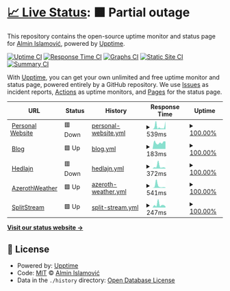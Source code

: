 # [📈 Live Status](https://alminisl.github.io/upptimer): <!--live status--> **🟧 Partial outage**

This repository contains the open-source uptime monitor and status page for [Almin Islamović](https://almin.dev/), powered by [Upptime](https://github.com/upptime/upptime).

[![Uptime CI](https://github.com/alminisl/upptimer/workflows/Uptime%20CI/badge.svg)](https://github.com/upptime/upptime/actions?query=workflow%3A%22Uptime+CI%22)
[![Response Time CI](https://github.com/alminisl/upptimer/workflows/Response%20Time%20CI/badge.svg)](https://github.com/upptime/upptime/actions?query=workflow%3A%22Response+Time+CI%22)
[![Graphs CI](https://github.com/alminisl/upptimer/workflows/Graphs%20CI/badge.svg)](https://github.com/upptime/upptime/actions?query=workflow%3A%22Graphs+CI%22)
[![Static Site CI](https://github.com/alminisl/upptimer/workflows/Static%20Site%20CI/badge.svg)](https://github.com/upptime/upptime/actions?query=workflow%3A%22Static+Site+CI%22)
[![Summary CI](https://github.com/alminisl/upptimer/workflows/Summary%20CI/badge.svg)](https://github.com/upptime/upptime/actions?query=workflow%3A%22Summary+CI%22)

With [Upptime](https://upptime.js.org), you can get your own unlimited and free uptime monitor and status page, powered entirely by a GitHub repository. We use [Issues](https://github.com/alminisl/upptimer/issues) as incident reports, [Actions](https://github.com/alminisl/upptimer/actions) as uptime monitors, and [Pages](https://alminisl.github.io/upptimer) for the status page.

<!--start: status pages-->
<!-- This summary is generated by Upptime (https://github.com/upptime/upptime) -->
<!-- Do not edit this manually, your changes will be overwritten -->
<!-- prettier-ignore -->
| URL | Status | History | Response Time | Uptime |
| --- | ------ | ------- | ------------- | ------ |
| <img alt="" src="https://favicons.githubusercontent.com/almin.dev" height="13"> [Personal Website](https://almin.dev) | 🟥 Down | [personal-website.yml](https://github.com/alminisl/upptimer/commits/HEAD/history/personal-website.yml) | <details><summary><img alt="Response time graph" src="./graphs/personal-website/response-time-week.png" height="20"> 539ms</summary><br><a href="https://status.almin.dev/history/personal-website"><img alt="Response time 282" src="https://img.shields.io/endpoint?url=https%3A%2F%2Fraw.githubusercontent.com%2Falminisl%2Fupptimer%2FHEAD%2Fapi%2Fpersonal-website%2Fresponse-time.json"></a><br><a href="https://status.almin.dev/history/personal-website"><img alt="24-hour response time 1427" src="https://img.shields.io/endpoint?url=https%3A%2F%2Fraw.githubusercontent.com%2Falminisl%2Fupptimer%2FHEAD%2Fapi%2Fpersonal-website%2Fresponse-time-day.json"></a><br><a href="https://status.almin.dev/history/personal-website"><img alt="7-day response time 539" src="https://img.shields.io/endpoint?url=https%3A%2F%2Fraw.githubusercontent.com%2Falminisl%2Fupptimer%2FHEAD%2Fapi%2Fpersonal-website%2Fresponse-time-week.json"></a><br><a href="https://status.almin.dev/history/personal-website"><img alt="30-day response time 389" src="https://img.shields.io/endpoint?url=https%3A%2F%2Fraw.githubusercontent.com%2Falminisl%2Fupptimer%2FHEAD%2Fapi%2Fpersonal-website%2Fresponse-time-month.json"></a><br><a href="https://status.almin.dev/history/personal-website"><img alt="1-year response time 293" src="https://img.shields.io/endpoint?url=https%3A%2F%2Fraw.githubusercontent.com%2Falminisl%2Fupptimer%2FHEAD%2Fapi%2Fpersonal-website%2Fresponse-time-year.json"></a></details> | <details><summary><a href="https://status.almin.dev/history/personal-website">100.00%</a></summary><a href="https://status.almin.dev/history/personal-website"><img alt="All-time uptime 100.00%" src="https://img.shields.io/endpoint?url=https%3A%2F%2Fraw.githubusercontent.com%2Falminisl%2Fupptimer%2FHEAD%2Fapi%2Fpersonal-website%2Fuptime.json"></a><br><a href="https://status.almin.dev/history/personal-website"><img alt="24-hour uptime 100.00%" src="https://img.shields.io/endpoint?url=https%3A%2F%2Fraw.githubusercontent.com%2Falminisl%2Fupptimer%2FHEAD%2Fapi%2Fpersonal-website%2Fuptime-day.json"></a><br><a href="https://status.almin.dev/history/personal-website"><img alt="7-day uptime 100.00%" src="https://img.shields.io/endpoint?url=https%3A%2F%2Fraw.githubusercontent.com%2Falminisl%2Fupptimer%2FHEAD%2Fapi%2Fpersonal-website%2Fuptime-week.json"></a><br><a href="https://status.almin.dev/history/personal-website"><img alt="30-day uptime 100.00%" src="https://img.shields.io/endpoint?url=https%3A%2F%2Fraw.githubusercontent.com%2Falminisl%2Fupptimer%2FHEAD%2Fapi%2Fpersonal-website%2Fuptime-month.json"></a><br><a href="https://status.almin.dev/history/personal-website"><img alt="1-year uptime 100.00%" src="https://img.shields.io/endpoint?url=https%3A%2F%2Fraw.githubusercontent.com%2Falminisl%2Fupptimer%2FHEAD%2Fapi%2Fpersonal-website%2Fuptime-year.json"></a></details>
| <img alt="" src="https://favicons.githubusercontent.com/blog.almin.dev" height="13"> [Blog](https://blog.almin.dev) | 🟩 Up | [blog.yml](https://github.com/alminisl/upptimer/commits/HEAD/history/blog.yml) | <details><summary><img alt="Response time graph" src="./graphs/blog/response-time-week.png" height="20"> 183ms</summary><br><a href="https://status.almin.dev/history/blog"><img alt="Response time 291" src="https://img.shields.io/endpoint?url=https%3A%2F%2Fraw.githubusercontent.com%2Falminisl%2Fupptimer%2FHEAD%2Fapi%2Fblog%2Fresponse-time.json"></a><br><a href="https://status.almin.dev/history/blog"><img alt="24-hour response time 215" src="https://img.shields.io/endpoint?url=https%3A%2F%2Fraw.githubusercontent.com%2Falminisl%2Fupptimer%2FHEAD%2Fapi%2Fblog%2Fresponse-time-day.json"></a><br><a href="https://status.almin.dev/history/blog"><img alt="7-day response time 183" src="https://img.shields.io/endpoint?url=https%3A%2F%2Fraw.githubusercontent.com%2Falminisl%2Fupptimer%2FHEAD%2Fapi%2Fblog%2Fresponse-time-week.json"></a><br><a href="https://status.almin.dev/history/blog"><img alt="30-day response time 257" src="https://img.shields.io/endpoint?url=https%3A%2F%2Fraw.githubusercontent.com%2Falminisl%2Fupptimer%2FHEAD%2Fapi%2Fblog%2Fresponse-time-month.json"></a><br><a href="https://status.almin.dev/history/blog"><img alt="1-year response time 304" src="https://img.shields.io/endpoint?url=https%3A%2F%2Fraw.githubusercontent.com%2Falminisl%2Fupptimer%2FHEAD%2Fapi%2Fblog%2Fresponse-time-year.json"></a></details> | <details><summary><a href="https://status.almin.dev/history/blog">100.00%</a></summary><a href="https://status.almin.dev/history/blog"><img alt="All-time uptime 100.00%" src="https://img.shields.io/endpoint?url=https%3A%2F%2Fraw.githubusercontent.com%2Falminisl%2Fupptimer%2FHEAD%2Fapi%2Fblog%2Fuptime.json"></a><br><a href="https://status.almin.dev/history/blog"><img alt="24-hour uptime 100.00%" src="https://img.shields.io/endpoint?url=https%3A%2F%2Fraw.githubusercontent.com%2Falminisl%2Fupptimer%2FHEAD%2Fapi%2Fblog%2Fuptime-day.json"></a><br><a href="https://status.almin.dev/history/blog"><img alt="7-day uptime 100.00%" src="https://img.shields.io/endpoint?url=https%3A%2F%2Fraw.githubusercontent.com%2Falminisl%2Fupptimer%2FHEAD%2Fapi%2Fblog%2Fuptime-week.json"></a><br><a href="https://status.almin.dev/history/blog"><img alt="30-day uptime 100.00%" src="https://img.shields.io/endpoint?url=https%3A%2F%2Fraw.githubusercontent.com%2Falminisl%2Fupptimer%2FHEAD%2Fapi%2Fblog%2Fuptime-month.json"></a><br><a href="https://status.almin.dev/history/blog"><img alt="1-year uptime 100.00%" src="https://img.shields.io/endpoint?url=https%3A%2F%2Fraw.githubusercontent.com%2Falminisl%2Fupptimer%2FHEAD%2Fapi%2Fblog%2Fuptime-year.json"></a></details>
| <img alt="" src="https://favicons.githubusercontent.com/www.hedlajn.info" height="13"> [Hedlajn](https://www.hedlajn.info) | 🟥 Down | [hedlajn.yml](https://github.com/alminisl/upptimer/commits/HEAD/history/hedlajn.yml) | <details><summary><img alt="Response time graph" src="./graphs/hedlajn/response-time-week.png" height="20"> 372ms</summary><br><a href="https://status.almin.dev/history/hedlajn"><img alt="Response time 282" src="https://img.shields.io/endpoint?url=https%3A%2F%2Fraw.githubusercontent.com%2Falminisl%2Fupptimer%2FHEAD%2Fapi%2Fhedlajn%2Fresponse-time.json"></a><br><a href="https://status.almin.dev/history/hedlajn"><img alt="24-hour response time 98" src="https://img.shields.io/endpoint?url=https%3A%2F%2Fraw.githubusercontent.com%2Falminisl%2Fupptimer%2FHEAD%2Fapi%2Fhedlajn%2Fresponse-time-day.json"></a><br><a href="https://status.almin.dev/history/hedlajn"><img alt="7-day response time 372" src="https://img.shields.io/endpoint?url=https%3A%2F%2Fraw.githubusercontent.com%2Falminisl%2Fupptimer%2FHEAD%2Fapi%2Fhedlajn%2Fresponse-time-week.json"></a><br><a href="https://status.almin.dev/history/hedlajn"><img alt="30-day response time 373" src="https://img.shields.io/endpoint?url=https%3A%2F%2Fraw.githubusercontent.com%2Falminisl%2Fupptimer%2FHEAD%2Fapi%2Fhedlajn%2Fresponse-time-month.json"></a><br><a href="https://status.almin.dev/history/hedlajn"><img alt="1-year response time 287" src="https://img.shields.io/endpoint?url=https%3A%2F%2Fraw.githubusercontent.com%2Falminisl%2Fupptimer%2FHEAD%2Fapi%2Fhedlajn%2Fresponse-time-year.json"></a></details> | <details><summary><a href="https://status.almin.dev/history/hedlajn">100.00%</a></summary><a href="https://status.almin.dev/history/hedlajn"><img alt="All-time uptime 100.00%" src="https://img.shields.io/endpoint?url=https%3A%2F%2Fraw.githubusercontent.com%2Falminisl%2Fupptimer%2FHEAD%2Fapi%2Fhedlajn%2Fuptime.json"></a><br><a href="https://status.almin.dev/history/hedlajn"><img alt="24-hour uptime 100.00%" src="https://img.shields.io/endpoint?url=https%3A%2F%2Fraw.githubusercontent.com%2Falminisl%2Fupptimer%2FHEAD%2Fapi%2Fhedlajn%2Fuptime-day.json"></a><br><a href="https://status.almin.dev/history/hedlajn"><img alt="7-day uptime 100.00%" src="https://img.shields.io/endpoint?url=https%3A%2F%2Fraw.githubusercontent.com%2Falminisl%2Fupptimer%2FHEAD%2Fapi%2Fhedlajn%2Fuptime-week.json"></a><br><a href="https://status.almin.dev/history/hedlajn"><img alt="30-day uptime 100.00%" src="https://img.shields.io/endpoint?url=https%3A%2F%2Fraw.githubusercontent.com%2Falminisl%2Fupptimer%2FHEAD%2Fapi%2Fhedlajn%2Fuptime-month.json"></a><br><a href="https://status.almin.dev/history/hedlajn"><img alt="1-year uptime 100.00%" src="https://img.shields.io/endpoint?url=https%3A%2F%2Fraw.githubusercontent.com%2Falminisl%2Fupptimer%2FHEAD%2Fapi%2Fhedlajn%2Fuptime-year.json"></a></details>
| <img alt="" src="https://favicons.githubusercontent.com/www.azerothweather.com" height="13"> [AzerothWeather](https://www.azerothweather.com) | 🟩 Up | [azeroth-weather.yml](https://github.com/alminisl/upptimer/commits/HEAD/history/azeroth-weather.yml) | <details><summary><img alt="Response time graph" src="./graphs/azeroth-weather/response-time-week.png" height="20"> 541ms</summary><br><a href="https://status.almin.dev/history/azeroth-weather"><img alt="Response time 267" src="https://img.shields.io/endpoint?url=https%3A%2F%2Fraw.githubusercontent.com%2Falminisl%2Fupptimer%2FHEAD%2Fapi%2Fazeroth-weather%2Fresponse-time.json"></a><br><a href="https://status.almin.dev/history/azeroth-weather"><img alt="24-hour response time 96" src="https://img.shields.io/endpoint?url=https%3A%2F%2Fraw.githubusercontent.com%2Falminisl%2Fupptimer%2FHEAD%2Fapi%2Fazeroth-weather%2Fresponse-time-day.json"></a><br><a href="https://status.almin.dev/history/azeroth-weather"><img alt="7-day response time 541" src="https://img.shields.io/endpoint?url=https%3A%2F%2Fraw.githubusercontent.com%2Falminisl%2Fupptimer%2FHEAD%2Fapi%2Fazeroth-weather%2Fresponse-time-week.json"></a><br><a href="https://status.almin.dev/history/azeroth-weather"><img alt="30-day response time 448" src="https://img.shields.io/endpoint?url=https%3A%2F%2Fraw.githubusercontent.com%2Falminisl%2Fupptimer%2FHEAD%2Fapi%2Fazeroth-weather%2Fresponse-time-month.json"></a><br><a href="https://status.almin.dev/history/azeroth-weather"><img alt="1-year response time 270" src="https://img.shields.io/endpoint?url=https%3A%2F%2Fraw.githubusercontent.com%2Falminisl%2Fupptimer%2FHEAD%2Fapi%2Fazeroth-weather%2Fresponse-time-year.json"></a></details> | <details><summary><a href="https://status.almin.dev/history/azeroth-weather">100.00%</a></summary><a href="https://status.almin.dev/history/azeroth-weather"><img alt="All-time uptime 100.00%" src="https://img.shields.io/endpoint?url=https%3A%2F%2Fraw.githubusercontent.com%2Falminisl%2Fupptimer%2FHEAD%2Fapi%2Fazeroth-weather%2Fuptime.json"></a><br><a href="https://status.almin.dev/history/azeroth-weather"><img alt="24-hour uptime 100.00%" src="https://img.shields.io/endpoint?url=https%3A%2F%2Fraw.githubusercontent.com%2Falminisl%2Fupptimer%2FHEAD%2Fapi%2Fazeroth-weather%2Fuptime-day.json"></a><br><a href="https://status.almin.dev/history/azeroth-weather"><img alt="7-day uptime 100.00%" src="https://img.shields.io/endpoint?url=https%3A%2F%2Fraw.githubusercontent.com%2Falminisl%2Fupptimer%2FHEAD%2Fapi%2Fazeroth-weather%2Fuptime-week.json"></a><br><a href="https://status.almin.dev/history/azeroth-weather"><img alt="30-day uptime 100.00%" src="https://img.shields.io/endpoint?url=https%3A%2F%2Fraw.githubusercontent.com%2Falminisl%2Fupptimer%2FHEAD%2Fapi%2Fazeroth-weather%2Fuptime-month.json"></a><br><a href="https://status.almin.dev/history/azeroth-weather"><img alt="1-year uptime 100.00%" src="https://img.shields.io/endpoint?url=https%3A%2F%2Fraw.githubusercontent.com%2Falminisl%2Fupptimer%2FHEAD%2Fapi%2Fazeroth-weather%2Fuptime-year.json"></a></details>
| <img alt="" src="https://favicons.githubusercontent.com/splitstream.net" height="13"> [SplitStream](https://splitstream.net) | 🟩 Up | [split-stream.yml](https://github.com/alminisl/upptimer/commits/HEAD/history/split-stream.yml) | <details><summary><img alt="Response time graph" src="./graphs/split-stream/response-time-week.png" height="20"> 247ms</summary><br><a href="https://status.almin.dev/history/split-stream"><img alt="Response time 273" src="https://img.shields.io/endpoint?url=https%3A%2F%2Fraw.githubusercontent.com%2Falminisl%2Fupptimer%2FHEAD%2Fapi%2Fsplit-stream%2Fresponse-time.json"></a><br><a href="https://status.almin.dev/history/split-stream"><img alt="24-hour response time 99" src="https://img.shields.io/endpoint?url=https%3A%2F%2Fraw.githubusercontent.com%2Falminisl%2Fupptimer%2FHEAD%2Fapi%2Fsplit-stream%2Fresponse-time-day.json"></a><br><a href="https://status.almin.dev/history/split-stream"><img alt="7-day response time 247" src="https://img.shields.io/endpoint?url=https%3A%2F%2Fraw.githubusercontent.com%2Falminisl%2Fupptimer%2FHEAD%2Fapi%2Fsplit-stream%2Fresponse-time-week.json"></a><br><a href="https://status.almin.dev/history/split-stream"><img alt="30-day response time 240" src="https://img.shields.io/endpoint?url=https%3A%2F%2Fraw.githubusercontent.com%2Falminisl%2Fupptimer%2FHEAD%2Fapi%2Fsplit-stream%2Fresponse-time-month.json"></a><br><a href="https://status.almin.dev/history/split-stream"><img alt="1-year response time 258" src="https://img.shields.io/endpoint?url=https%3A%2F%2Fraw.githubusercontent.com%2Falminisl%2Fupptimer%2FHEAD%2Fapi%2Fsplit-stream%2Fresponse-time-year.json"></a></details> | <details><summary><a href="https://status.almin.dev/history/split-stream">100.00%</a></summary><a href="https://status.almin.dev/history/split-stream"><img alt="All-time uptime 100.00%" src="https://img.shields.io/endpoint?url=https%3A%2F%2Fraw.githubusercontent.com%2Falminisl%2Fupptimer%2FHEAD%2Fapi%2Fsplit-stream%2Fuptime.json"></a><br><a href="https://status.almin.dev/history/split-stream"><img alt="24-hour uptime 100.00%" src="https://img.shields.io/endpoint?url=https%3A%2F%2Fraw.githubusercontent.com%2Falminisl%2Fupptimer%2FHEAD%2Fapi%2Fsplit-stream%2Fuptime-day.json"></a><br><a href="https://status.almin.dev/history/split-stream"><img alt="7-day uptime 100.00%" src="https://img.shields.io/endpoint?url=https%3A%2F%2Fraw.githubusercontent.com%2Falminisl%2Fupptimer%2FHEAD%2Fapi%2Fsplit-stream%2Fuptime-week.json"></a><br><a href="https://status.almin.dev/history/split-stream"><img alt="30-day uptime 100.00%" src="https://img.shields.io/endpoint?url=https%3A%2F%2Fraw.githubusercontent.com%2Falminisl%2Fupptimer%2FHEAD%2Fapi%2Fsplit-stream%2Fuptime-month.json"></a><br><a href="https://status.almin.dev/history/split-stream"><img alt="1-year uptime 100.00%" src="https://img.shields.io/endpoint?url=https%3A%2F%2Fraw.githubusercontent.com%2Falminisl%2Fupptimer%2FHEAD%2Fapi%2Fsplit-stream%2Fuptime-year.json"></a></details>

<!--end: status pages-->

[**Visit our status website →**](https://alminisl.github.io/upptimer)

## 📄 License

- Powered by: [Upptime](https://github.com/upptime/upptime)
- Code: [MIT](./LICENSE) © [Almin Islamović](https://almin.dev/)
- Data in the `./history` directory: [Open Database License](https://opendatacommons.org/licenses/odbl/1-0/)
